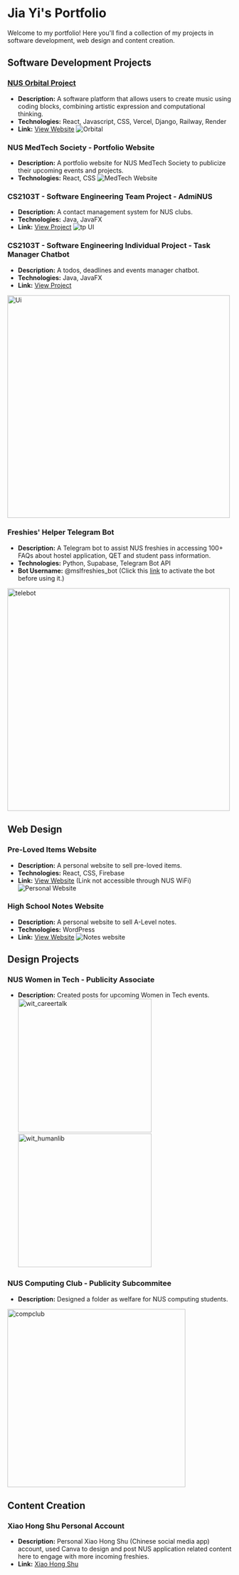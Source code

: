 # Jia Yi's Portfolio

Welcome to my portfolio! Here you'll find a collection of my projects in software development, web design and content creation.

## Software Development Projects

### [NUS Orbital Project](https://nusskylab-dev.comp.nus.edu.sg/posters/2024/6054.jpeg)
* **Description:** A software platform that allows users to create music using coding blocks, combining artistic expression and computational thinking.
* **Technologies:** React, Javascript, CSS, Vercel, Django, Railway, Render
* **Link:** [View Website](https://algorhythm-milestone2.vercel.app/)
![Orbital](./images/orbital.png)

### NUS MedTech Society - Portfolio Website
* **Description:** A portfolio website for NUS MedTech Society to publicize their upcoming events and projects.
* **Technologies:** React, CSS
![MedTech Website](./images/medtech.png)

### CS2103T - Software Engineering Team Project - AdmiNUS
* **Description:** A contact management system for NUS clubs.
* **Technologies:** Java, JavaFX
* **Link:** [View Project](https://github.com/JiaYi-Gallium369/tp)
![tp UI](./images/tp.png)

### CS2103T - Software Engineering Individual Project - Task Manager Chatbot
* **Description:** A todos, deadlines and events manager chatbot.
* **Technologies:** Java, JavaFX
* **Link:** [View Project](https://github.com/JiaYi-Gallium369/ip)
<img src="./images/Ui.png" alt="Ui" width="500"/>

### Freshies' Helper Telegram Bot
* **Description:** A Telegram bot to assist NUS freshies in accessing 100+ FAQs about hostel application, QET and student pass information.
* **Technologies:** Python, Supabase, Telegram Bot API
* **Bot Username:**  @mslfreshies_bot (Click this [link](https://api.render.com/deploy/srv-cptv1pl6l47c7383pcog?key=Cpf6YeHVqFc) to activate the bot before using it.)
<img src="./images/telebot.png" alt="telebot" width="500"/>

## Web Design
### Pre-Loved Items Website
* **Description:** A personal website to sell pre-loved items.
* **Technologies:** React, CSS, Firebase
* **Link:** [View Website](https://2ndhand-tawny.vercel.app/) (Link not accessible through NUS WiFi)
![Personal Website](./images/2ndhand.png)

### High School Notes Website
* **Description:** A personal website to sell A-Level notes.
* **Technologies:** WordPress
* **Link:** [View Website](https://jiayi369.wordpress.com/)
![Notes website](./images/notes.png)
  
## Design Projects

### NUS Women in Tech - Publicity Associate
* **Description:** Created posts for upcoming Women in Tech events.
<img src="./images/wit_careertalk.png" alt="wit_careertalk" width="300"/>      <img src="./images/wit_humanlib.png" alt="wit_humanlib" width="300"/>

### NUS Computing Club - Publicity Subcommitee
* **Description:** Designed a folder as welfare for NUS computing students.
<img src="./images/compclub.jpg" alt="compclub" width="400"/>

## Content Creation

### Xiao Hong Shu Personal Account
* **Description:** Personal Xiao Hong Shu (Chinese social media app) account, used Canva to design and post NUS application related content here to engage with more incoming freshies.
* **Link:** [Xiao Hong Shu](https://www.xiaohongshu.com/user/profile/63e5f4e4000000002702a8b7?xhsshare=CopyLink&appuid=63e5f4e4000000002702a8b7&apptime=1720152918&share_id=b390fed092534a9685e9c69458196a53&tab=note)

